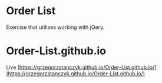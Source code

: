 # Order List
Exercise that utilises working with jQery.

# Order-List.github.io

Live [https://grzegorzstanczyk.github.io/Order-List.github.io/](https://grzegorzstanczyk.github.io/Order-List.github.io/)
